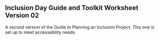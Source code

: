 ## Inclusion Day Guide and Toolkit Worksheet Version 02

A second version of the Guide to Planning an Inclusion Project. This one is set up to meet accessability needs. 

